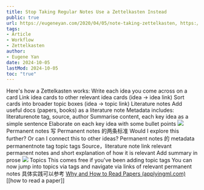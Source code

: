 ```yaml
---
title: Stop Taking Regular Notes Use a Zettelkasten Instead
public: true
url: https://eugeneyan.com/2020/04/05/note-taking-zettelkasten, https://twitter.com/eugeneyan/status/1259540160468770817
tags:
- Article
- Workflow
- Zettelkasten
author:
- Eugene Yan
date: 2024-10-05
lastMod: 2024-10-05
toc: "true"
---
```


Here's how a Zettelkasten works:
Write each idea you come across on a card
Link idea cards to other relevant idea cards (idea -> idea link)
Sort cards into broader topic boxes (idea -> topic link)
Literature notes
Add useful docs (papers, books) as a literature note
Metadata includes: literaturenote tag, source, author
Summarise content, each key idea as a simple sentence
Elaborate on each key idea with some bullet points
![](https://media.xiang578.com/eugeneyan-literature-note-example.png)
Permanent notes
写 Permanent notes 的两条标准
Would I explore this further?
Or can I connect this to other ideas?
Permanent notes 的 metadata
permanentnote tag
topic tags
Source，literature note link
relevant permanent notes and short explanation of how it is relevant
Add summary in prose
![](https://media.xiang578.com/eugeneyan-permanent-note-example.png)
Topics
This comes free if you've been adding topic tags
You can now jump into topics via tags and navigate via links of relevant permanent notes
具体实践可以参考
[Why and How to Read Papers (applyingml.com)](https://applyingml.com/resources/read-papers/) [[how to read a paper]]
